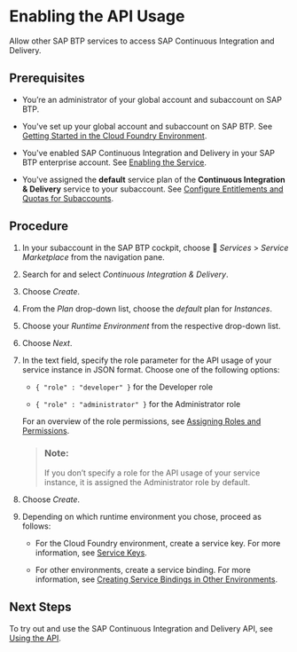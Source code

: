 <!-- loio1aedc23d3d8a4802b66f4a3bb795030e -->

<link rel="stylesheet" type="text/css" href="css/sap-icons.css"/>

# Enabling the API Usage

Allow other SAP BTP services to access SAP Continuous Integration and Delivery.



<a name="loio1aedc23d3d8a4802b66f4a3bb795030e__prereq_hjd_4p2_ykb"/>

## Prerequisites

-   You’re an administrator of your global account and subaccount on SAP BTP.

-   You've set up your global account and subaccount on SAP BTP. See [Getting Started in the Cloud Foundry Environment](https://help.sap.com/viewer/65de2977205c403bbc107264b8eccf4b/Cloud/en-US/b328cc89ea14484d9655b8cfb8efb508.html).

-   You've enabled SAP Continuous Integration and Delivery in your SAP BTP enterprise account. See [Enabling the Service](enabling-the-service-c8ed09d.md).

-   You've assigned the **default** service plan of the **Continuous Integration & Delivery** service to your subaccount. See [Configure Entitlements and Quotas for Subaccounts](https://help.sap.com/docs/btp/sap-business-technology-platform/configure-entitlements-and-quotas-for-subaccounts).




## Procedure

1.  In your subaccount in the SAP BTP cockpit, choose <span class="SAP-icons-V5"></span> *Services* \> *Service Marketplace* from the navigation pane.

2.  Search for and select *Continuous Integration & Delivery*.

3.  Choose *Create*.

4.  From the *Plan* drop-down list, choose the *default* plan for *Instances*.

5.  Choose your *Runtime Environment* from the respective drop-down list.

6.  Choose *Next*.

7.  In the text field, specify the role parameter for the API usage of your service instance in JSON format. Choose one of the following options:

    -   `{ "role" : "developer" }` for the Developer role

    -   `{ "role" : "administrator" }` for the Administrator role


    For an overview of the role permissions, see [Assigning Roles and Permissions](assigning-roles-and-permissions-c679ebd.md).

    > ### Note:  
    > If you don’t specify a role for the API usage of your service instance, it is assigned the Administrator role by default.

8.  Choose *Create*.

9.  Depending on which runtime environment you chose, proceed as follows:

    -   For the Cloud Foundry environment, create a service key. For more information, see [Service Keys](https://help.sap.com/docs/service-manager/sap-service-manager/creating-service-keys-in-cloud-foundry?version=Cloud).

    -   For other environments, create a service binding. For more information, see [Creating Service Bindings in Other Environments](https://help.sap.com/docs/service-manager/sap-service-manager/creating-service-bindings-in-other-environments?version=Cloud).





<a name="loio1aedc23d3d8a4802b66f4a3bb795030e__postreq_xds_35s_swb"/>

## Next Steps

To try out and use the SAP Continuous Integration and Delivery API, see [Using the API](using-the-api-9819fa1.md).

